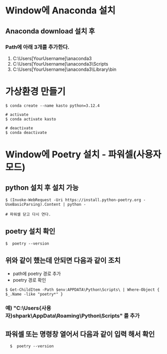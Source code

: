 
# Window에 Anaconda 설치
## Anaconda download 설치 후
### Path에 아래 3개를 추가한다.
  1) C:\Users\[YourUsername]\anaconda3
  2) C:\Users\[YourUsername]\anaconda3\Scripts
  3) C:\Users\[YourUsername]\anaconda3\Library\bin

# 가상환경 만들기
```console
$ conda create --name kasto python=3.12.4

# activate
$ conda activate kasto

# deactivate
$ conda deactivate
```

# Window에 Poetry 설치 - 파워셀(사용자모드)
 ## python 설치 후 설치 가능
 ```console
 $ (Invoke-WebRequest -Uri https://install.python-poetry.org -UseBasicParsing).Content | python -

 # 파워셀 닫고 다시 연다.
 ```
  ## poetry 설치 확인
 ```console
 $  poetry --version
 ```
 ## 위와 같이 했는데 안되면 다음과 같이 조치
* path에 poetry 경로 추가
*  poetry 경로 확인
```console
$ Get-ChildItem -Path $env:APPDATA\Python\Scripts\ | Where-Object { $_.Name -like "poetry*" }
```
### 예) "C:\Users\{사용자}shpark\AppData\Roaming\Python\Scripts" 를 추가
## 파워셀 또는 명령창 열어서 다음과 같이 입력 해서 확인
```console
  $  poetry --version
```


